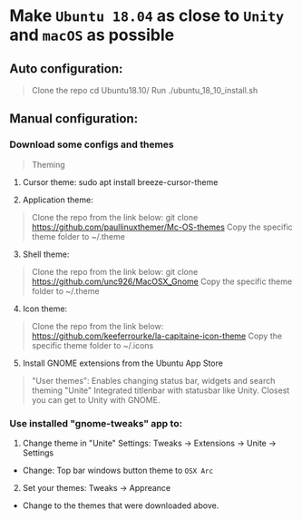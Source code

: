 # Make `Ubuntu 18.04` as close to `Unity` and `macOS` as possible

## Auto configuration:

> Clone the repo
	cd Ubuntu18.10/
> Run
	./ubuntu_18_10_install.sh

## Manual configuration:

### Download some configs and themes

> Theming
1. Cursor theme:
sudo apt install breeze-cursor-theme

2. Application theme:
> Clone the repo from the link below:
	git clone https://github.com/paullinuxthemer/Mc-OS-themes
> Copy the specific theme folder to ~/.theme

3. Shell theme:
> Clone the repo from the link below:
	git clone https://github.com/unc926/MacOSX_Gnome
> Copy the specific theme folder to ~/.theme

4. Icon theme:
> Clone the repo from the link below:
	https://github.com/keeferrourke/la-capitaine-icon-theme
> Copy the specific theme folder to ~/.icons

5. Install GNOME extensions from the Ubuntu App Store

> "User themes": Enables changing status bar, widgets and search theming
> "Unite" Integrated titlenbar with statusbar like Unity. Closest you can get to Unity with GNOME.

### Use installed "gnome-tweaks" app to:

1. Change theme in "Unite" Settings: Tweaks -> Extensions -> Unite -> Settings
* Change: Top bar windows button theme to `OSX Arc`

2. Set your themes: Tweaks -> Appreance
* Change to the themes that were downloaded above.
